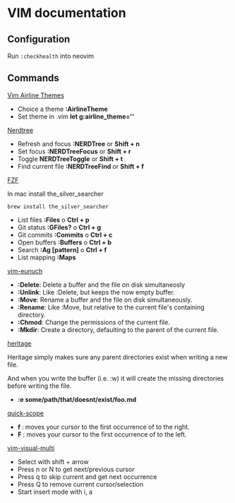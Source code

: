 # VIM documentation

## Configuration

Run `:checkhealth` into neovim

## Commands

[Vim Airline Themes](https://github.com/vim-airline/vim-airline-themes)

* Choice a theme **:AirlineTheme <theme>**
* Set theme in .vim **let g:airline_theme='<theme>'**

[Nerdtree](https://github.com/preservim/nerdtree)

* Refresh and focus **:NERDTree** or **Shift + n**
* Set focus **:NERDTreeFocus** or **Shift + r**
* Toggle **NERDTreeToggle** or **Shift + t**
* Find current file **:NERDTreeFind <filename>** or **Shift + f**

[FZF](https://github.com/junegunn/fzf.vim)

In mac install the_silver_searcher

```shell
brew install the_silver_searcher
```

* List files **:Files** o **Ctrl + p**
* Git status **:GFiles?** o **Ctrl + g**
* Git commits **:Commits** o **Ctrl + c**
* Open buffers **:Buffers** o **Ctrl + b**
* Search **:Ag [pattern]** o **Ctrl + f**
* List mapping **:Maps**

[vim-eunuch](https://github.com/tpope/vim-eunhttps://github.com/tpope/vim-eunuch)

* **:Delete**: Delete a buffer and the file on disk simultaneosly
* **:Unlink**: Like :Delete, but keeps the now empty buffer.
* **:Move**: Rename a buffer and the file on disk simultaneously.
* **:Rename**: Like :Move, but relative to the current file's containing directory.
* **:Chmod**: Change the permissions of the current file.
* **:Mkdir**: Create a directory, defaulting to the parent of the current file.

[heritage](https://github.com/jessarcher/vim-heritage)

Heritage simply makes sure any parent directories exist when writing a
new file.

And when you write the buffer (i.e. :w) it will create the missing
directories before writing the file.

* **:e some/path/that/doesnt/exist/foo.md**

[quick-scope](https://github.com/unblevable/quick-scope)

* **f <char>**: moves your cursor to the first occurrence of <char> to the right.
* **F <char>**: moves your cursor to the first occurrence of <char> to the left.

[vim-visual-multi](https://github.com/mg979/vim-visual-multi)

* Select with shift + arrow
* Press n or N to get next/previous cursor
* Press q to skip current and get next occurrence
* Press Q to remove current cursor/selection
* Start insert mode with i, a
